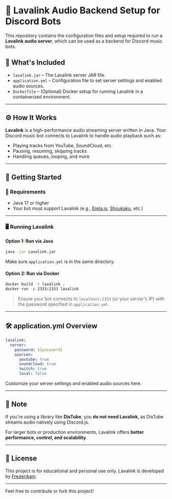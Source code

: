 # 🎵 Lavalink Audio Backend Setup for Discord Bots

This repository contains the configuration files and setup required to run a **Lavalink audio server**, which can be used as a backend for Discord music bots.

## 📆 What's Included

- `lavalink.jar` – The Lavalink server JAR file.
- `application.yml` – Configuration file to set server settings and enabled audio sources.
- `Dockerfile` – (Optional) Docker setup for running Lavalink in a containerized environment.

---

## ⚙️ How It Works

**Lavalink** is a high-performance audio streaming server written in Java. Your Discord music bot connects to Lavalink to handle audio playback such as:

- Playing tracks from YouTube, SoundCloud, etc.
- Pausing, resuming, skipping tracks
- Handling queues, looping, and more

---

## 🚀 Getting Started

### 🔧 Requirements

- Java 17 or higher
- Your bot must support Lavalink (e.g., [Erela.js](https://www.npmjs.com/package/erela.js), [Shoukaku](https://www.npmjs.com/package/shoukaku), etc.)

---

### 🖥️ Running Lavalink

#### Option 1: Run via Java

```bash
java -jar Lavalink.jar
```

Make sure `application.yml` is in the same directory.

#### Option 2: Run via Docker

```bash
docker build -t lavalink .
docker run -p 2333:2333 lavalink
```

> Ensure your bot connects to `localhost:2333` (or your server's IP) with the password specified in `application.yml`.

---

## 🛠 application.yml Overview

```yaml
lavalink:
  server:
    password: ${password}
    sources:
      youtube: true
      soundcloud: true
      twitch: true
      local: false
```

Customize your server settings and enabled audio sources here.

---

## 🧐 Note

If you're using a library like **DisTube**, you **do not need Lavalink**, as DisTube streams audio natively using Discord.js.

For larger bots or production environments, Lavalink offers **better performance, control, and scalability**.

---

## 📄 License

This project is for educational and personal use only. Lavalink is developed by [Frederikam](https://github.com/freyacodes/Lavalink).

---

Feel free to contribute or fork this project!

